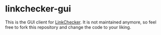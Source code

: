 # linkchecker-gui

This is the GUI client for [LinkChecker](https://wummel.github.io/linkchecker/).
It is not maintained anymore, so feel free to fork this repository and
change the code to your liking.
